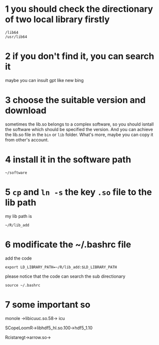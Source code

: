 # 1 you should check the directionary of two local library firstly

```
/lib64
/usr/lib64
```

# 2 if you don't find it, you can search it

maybe you can insult gpt like new bing

# 3 choose the suitable version and download

sometimes the lib.so belongs to a complex software, so you should isntall the software which should be specified the version.
And you can achieve the lib.so file in the `bin` or `lib` folder.
What's more, maybe you can copy it from other's account.

# 4 install it in the software path

```
~/software
```

# 5 `cp` and `ln -s` the key `.so` file to the lib path

my lib path is

```
~/R/lib_add
```

# 6 modificate the ~/.bashrc file

add the code

```
export LD_LIBRARY_PATH=~/R/lib_add:$LD_LIBRARY_PATH
```

please notice that the code can search the sub directionary

```shell
source ~/.bashrc
```


# 7 some important so

monole →libicuuc.so.58→ icu

SCopeLoomR→libhdf5_hl.so.100→hdf5_1.10

Rcistaregt→arrow.so→

